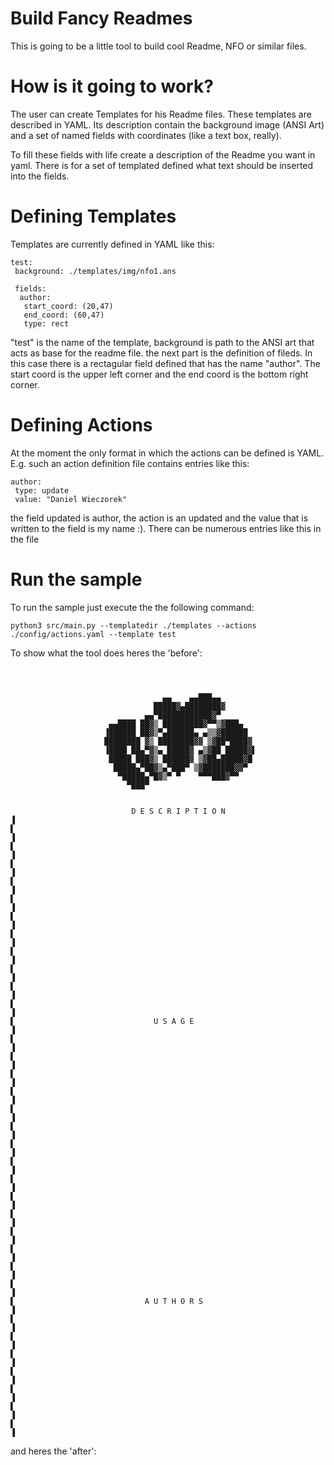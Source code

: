 # Build Fancy Readmes

This is going to be a little tool to build cool Readme, NFO or similar files. 

# How is it going to work?

The user can create Templates for his Readme files. These templates are described in YAML.
Its description contain the background image (ANSI Art) and a set of named fields with coordinates (like a text box, really).

To fill these fields with life create a description of the Readme you want in yaml. There is for a set of templated defined what text should be inserted into the fields.

# Defining Templates

Templates are currently defined in YAML like this:
```
test:
 background: ./templates/img/nfo1.ans

 fields:
  author:
   start_coord: (20,47)
   end_coord: (60,47)
   type: rect
```
"test" is the name of the template, background is path to the ANSI art that acts as base for the readme file.
the next part is the definition of fileds. In this case there is a rectagular field defined that has the name "author". The start coord is the upper left corner and the end coord is the bottom right corner.

# Defining Actions

At the moment the only format in which the actions can be defined is YAML. E.g. such an action definition file contains entries like this:
```
author:
 type: update
 value: "Daniel Wieczorek"
```

the field updated is author, the action is an updated and the value that is written to the field is my name :). There can be numerous entries like this in the file

# Run the sample
To run the sample just execute the the following command:
```
python3 src/main.py --templatedir ./templates --actions ./config/actions.yaml --template test
```

To show what the tool does heres the 'before':
```



                                  ▄▄    ▄▄███▄▄
                                █████▓▄████████▓
                              ▄▄▀████████████▓▀
                      ▄▄████ ██▓▒ █████████▓▀▀▒▓███▄
                     ▐██████ ██▓▒▀▄██████▄ ▄▒▒▓██████
                     ████████ ▓▒ ████████▓▓ ▒▓██▀████▓
                     ▐████ ██▄▀▓▒▄ █████▓ ▄▒▓██ █████▓▌
                      █████ ███▓▒ ██████▓ ▒▓██▄█████▓█
                       █████▄▀██▓▒▄▀███▀ ▒▓███████▓▓▀
                        ▀█████▄▀█▓▒▀ ▀    ▀▀▀███▓▀▀
                          ▀███▀


                           D E S C R I P T I O N                               ▐
▌                                                                              ▐
▌                                                                              ▐
▌                                                                              ▐
▌                                                                              ▐
▌                                                                              ▐
▌                                                                              ▐
▌                                                                              ▐
▌                                                                              ▐
▌                                                                              ▐
▌                                                                              ▐
▌                                                                              ▐
▌                               U S A G E                                      ▐
▌                                                                              ▐
▌                                                                              ▐
▌                                                                              ▐
▌                                                                              ▐
▌                                                                              ▐
▌                                                                              ▐
▌                                                                              ▐
▌                                                                              ▐
▌                                                                              ▐
▌                                                                              ▐
▌                                                                              ▐
▌                                                                              ▐
▌                                                                              ▐
▌                                                                              ▐
▌                                                                              ▐
▌                             A U T H O R S                                    ▐
▌                                                                              ▐
▌                                                                              ▐
▌                                                                              ▐
▌                                                                              ▐
▌                                                                              ▐
▌                                                                              ▐
▌                                                                              ▐
```
and heres the 'after':
